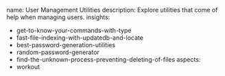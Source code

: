 name: User Management Utilities
description: Explore utilities that come of help when managing users.
insights:
  - get-to-know-your-commands-with-type
  - fast-file-indexing-with-updatedb-and-locate
  - best-password-generation-utilities
  - random-password-generator
  - find-the-unknown-process-preventing-deleting-of-files
aspects:
  - workout
